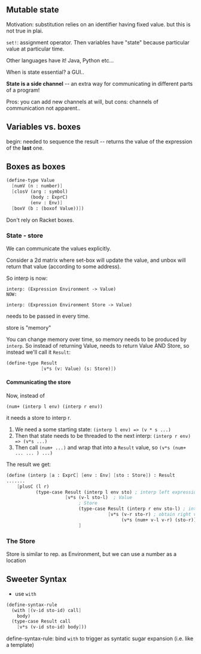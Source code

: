 ## Mutable state



Motivation: substitution relies on an identifier having fixed value. but this is not true in plai.

`set!`: assignment operator. Then variables have "state" because particular value at particular time.

Other languages have it! Java, Python etc...

When is state essential? a GUI..



**State is a side channel** -- an extra way for communicating in different parts of a program!

Pros: you can add new channels at will, but cons: channels of communication not apparent..



## Variables vs. boxes

begin: needed to sequence the result -- returns the value of the expression of the **last** one.



## Boxes as boxes

```scheme
(define-type Value
  [numV (n : number)]
  [closV (arg : symbol)
         (body : ExprC)
         (env : Env)]
  [boxV (b : (boxof Value))])
```

Don't rely on Racket boxes.





### State - store

We can communicate the values explicitly.

Consider a 2d matrix where set-box will update the value, and unbox will return that value (according to some address).

So interp is now:

```
interp: (Expression Environment -> Value)
NOW:

interp: (Expression Environment Store -> Value)
```

needs to be passed in every time.

store is "memory"

You can change memory over time, so memory needs to be produced by `interp`. So instead of returning Value, needs to return Value AND Store, so instead we'll call it `Result`:

```scheme
(define-type Result
             [v*s (v: Value) (s: Store)])
```



#### Communicating the store

Now, instead of

```
(num+ (interp l env) (interp r env))
```

it needs a store to interp r.

1. We need a some starting state: `(interp l env) => (v * s ...)`
2. Then that state needs to be threaded to the next interp: `(interp r env) => (v*s ...)`
3. Then call `(num+ ...)` and wrap that into a `Result` value, so `(v*s (num+ ... ... ) ...)`

The result we get:

```scheme
(define (interp [a : ExprC] [env : Env] [sto : Store]) : Result
.......
    [plusC (l r)
           (type-case Result (interp l env sto) ; interp left expression
                      [v*s (v-l sto-l)  ; Value
                           ; Store
                           (type-case Result (interp r env sto-l) ; interp right expression with left store
                                      [v*s (v-r sto-r) ; obtain right value
                                           (v*s (num+ v-l v-r) (sto-r))] ; return latest state (sto-r) with the value)
                           ]
```





### The Store

Store is similar to rep. as Environment, but we can use a number as a location



## Sweeter Syntax

- use `with`

```scheme
(define-syntax-rule
  (with [(v-id sto-id) call]
    body)
  (type-case Result call
    [v*s (v-id sto-id) body]))
```

define-syntax-rule: bind `with` to trigger  as syntatic sugar expansion (i.e. like a template)




